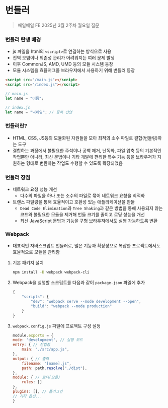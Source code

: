 # 번들러

> 매일메일 FE 2025년 3월 2주차 월요일 질문

### 번들러 탄생 배경
- js 파일을 html의 `<script>`로 연결하는 방식으로 사용
- 전역 오염이나 의존성 관리가 어려워지는 여러 문제 발생
- 이후 CommonJS, AMD, UMD 등의 모듈 시스템 등장
- 모듈 시스템을 효율저그올 브라우저에서 사용하기 위해 번들러 등장

```html
<script src="/main.js"></script>
<script src="/index.js"></script>
```

```javascript
// main.js
let name = "이름";
```

```javascript
// index.js
let name = "닉네임"; // 중복 선언
```

### 번들러란?
- HTML, CSS, JS등의 모듈화된 자원들을 모아 최적의 소수 파일로 결합(번들링)하는 도구
- 결합하는 과정에서 불필요한 주석이나 공백 제거, 난독화, 파일 압축 등의 기본적인 작업뿐만 아니라, 최신 문법이나 기타 개발에 편리한 특수 기능 등을 브라우저가 지원하는 형태로 변환하는 작업도 수행할 수 있도록 확장되었음

### 번들러 장점
- 네트워크 요청 성능 개선
    - 다수의 파일을 하나 또는 소수의 파일로 묶어 네트워크 요청을 최적화
- 트랜스 파일링을 통해 효율적이고 호환성 있는 애플리케이션을 만듦
    - `Dead Code Elimination`과 `Tree Shaking`과 같은 방법을 통해 사용되지 않는 코드와 불필요한 모듈을 제거해 번들 크기를 줄이고 로딩 성능을 개선
    - 최신 JavaScript 문법과 기능을 구형 브라우저에서도 실행 가능하도록 변환

### Webpack
- 대표적인 자바스크립트 번들러로, 많은 기능과 확장성으로 복잡한 프로젝트에서도 효율적으로 모듈을 관리함

1. 기본 패키지 설치
    ```bash
    npm install -D webpack webpack-cli
    ```
2. Webpack을 실행할 스크립트를 다음과 같이 `package.json` 파일에 추가
    ```javascript
    {
        "scripts": {
            "dev": "webpack serve --mode development --open",
            "build": "webpack --mode production"
        }
    }
    ```
3. `webpack.config.js` 파일에 프로젝트 구성 설정
    ```javascript
    module.exports = {
    mode: 'development', // 실행 모드
    entry: { // 진입점
        main: "./src/app.js", 
    }, 
    output: { // 출력
        filename: "[name].js",
        path: path.resolve("./dist"),
    }, 
    module: { // 로더(모듈)
        rules: []
    },
    plugins: [], // 플러그인
    // 기타 옵션...
    }
    ```